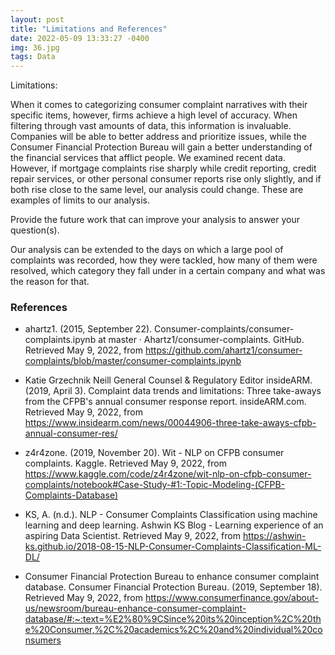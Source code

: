 ```yaml
---
layout: post
title: "Limitations and References"
date: 2022-05-09 13:33:27 -0400
img: 36.jpg
tags: Data
---
```

Limitations:

When it comes to categorizing consumer complaint narratives with their specific items, however, firms achieve a high level of accuracy. When filtering through vast amounts of data, this information is invaluable. Companies will be able to better address and prioritize issues, while the Consumer Financial Protection Bureau will gain a better understanding of the financial services that afflict people.
We examined recent data. However, if mortgage complaints rise sharply while credit reporting, credit repair services, or other personal consumer reports rise only slightly, and if both rise close to the same level, our analysis could change. These are examples of limits to our analysis.

Provide the future work that can improve your analysis to answer your question(s). 

Our analysis can be extended to the days on which a large pool of complaints was recorded, how they were tackled, how many of them were resolved, which category they fall under in a certain company and what was the reason for that.


### References

- ahartz1. (2015, September 22). Consumer-complaints/consumer-complaints.ipynb at master · Ahartz1/consumer-complaints. GitHub. Retrieved May 9, 2022, from https://github.com/ahartz1/consumer-complaints/blob/master/consumer-complaints.ipynb 

- Katie Grzechnik Neill General Counsel &amp; Regulatory Editor insideARM. (2019, April 3). Complaint data trends and limitations: Three take-aways from the CFPB's annual consumer response report. insideARM.com. Retrieved May 9, 2022, from https://www.insidearm.com/news/00044906-three-take-aways-cfpb-annual-consumer-res/

- z4r4zone. (2019, November 20). Wit - NLP on CFPB consumer complaints. Kaggle. Retrieved May 9, 2022, from https://www.kaggle.com/code/z4r4zone/wit-nlp-on-cfpb-consumer-complaints/notebook#Case-Study-#1:-Topic-Modeling-(CFPB-Complaints-Database) 

- KS, A. (n.d.). NLP - Consumer Complaints Classification using machine learning and deep learning. Ashwin KS Blog - Learning experience of an aspiring Data Scientist. Retrieved May 9, 2022, from https://ashwin-ks.github.io/2018-08-15-NLP-Consumer-Complaints-Classification-ML-DL/ 

- Consumer Financial Protection Bureau to enhance consumer complaint database. Consumer Financial Protection Bureau. (2019, September 18). Retrieved May 9, 2022, from https://www.consumerfinance.gov/about-us/newsroom/bureau-enhance-consumer-complaint-database/#:~:text=%E2%80%9CSince%20its%20inception%2C%20the%20Consumer,%2C%20academics%2C%20and%20individual%20consumers 